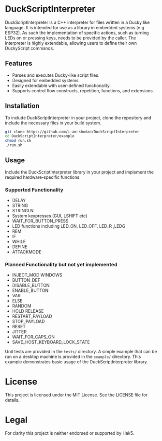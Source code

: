 # DuckScriptInterpreter

DuckScriptInterpreter is a C++ interpreter for files written in a Ducky like language. It is intended for use as a library in embedded systems (e.g ESP32). As such the implementation of specific actions, such as turning LEDs on or pressing keys, needs to be provided by the caller. The interpreter is highly extendable, allowing users to define their own DuckyScript commands.

## Features
- Parses and executes Ducky-like script files.
- Designed for embedded systems.
- Easily extendable with user-defined functionality.
- Supports control flow constructs, repetition, functions, and extensions.

## Installation
To include DuckScriptInterpreter in your project, clone the repository and include the necessary files in your build system.

```sh
git clone https://github.com/i-am-shodan/DuckScriptInterpreter
cd DuckScriptInterpreter/example
chmod run.sh
./run.sh
```

## Usage
Include the DuckScriptInterpreter library in your project and implement the required hardware-specific functions.

### Supported Functionality
* DELAY
* STRING
* STRINGLN
* System keypresses (GUI, LSHIFT etc)
* WAIT_FOR_BUTTON_PRESS
* LED functions including LED_ON, LED_OFF, LED_R ,LEDG
* REM
* IF
* WHILE
* DEFINE
* ATTACKMODE

### Planned Functionality but not yet implemented
* INJECT_MOD WINDOWS
* BUTTON_DEF
* DISABLE_BUTTON
* ENABLE_BUTTON
* VAR
* ELSE
* RANDOM
* HOLD RELEASE
* RESTART_PAYLOAD
* STOP_PAYLOAD
* RESET
* JITTER
* WAIT_FOR_CAPS_ON
* SAVE_HOST_KEYBOARD_LOCK_STATE

Unit tests are provided in the `tests/` directory. A simple example that can be run on a desktop machine is provided in the `example/` directory. This example demonstrates basic usage of the DuckScriptInterpreter library.

# License
This project is licensed under the MIT License. See the LICENSE file for details.

# Legal

For clarity this project is neither endorsed or supported by Hak5.
